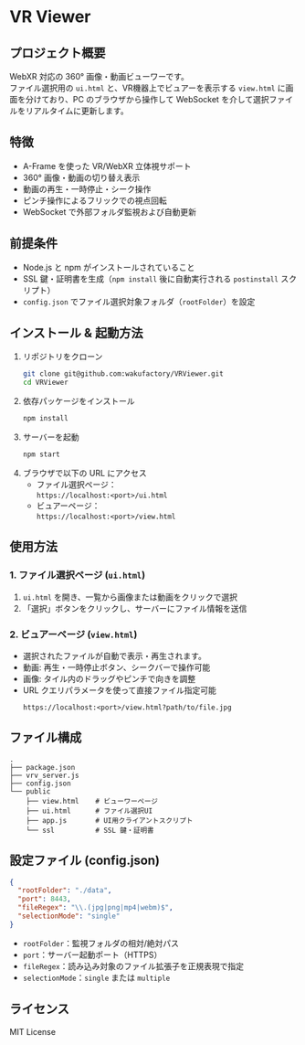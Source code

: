 # VR Viewer

## プロジェクト概要
WebXR 対応の 360° 画像・動画ビューワーです。  
ファイル選択用の `ui.html` と、VR機器上でビュアーを表示する `view.html` に画面を分けており、PC のブラウザから操作して WebSocket を介して選択ファイルをリアルタイムに更新します。

## 特徴
- A-Frame を使った VR/WebXR 立体視サポート  
- 360° 画像・動画の切り替え表示  
- 動画の再生・一時停止・シーク操作  
- ピンチ操作によるフリックでの視点回転  
- WebSocket で外部フォルダ監視および自動更新  

## 前提条件
- Node.js と npm がインストールされていること  
- SSL 鍵・証明書を生成（`npm install` 後に自動実行される `postinstall` スクリプト）  
- `config.json` でファイル選択対象フォルダ（`rootFolder`）を設定  

## インストール & 起動方法
1. リポジトリをクローン  
   ```bash
   git clone git@github.com:wakufactory/VRViewer.git
   cd VRViewer
   ```
2. 依存パッケージをインストール  
   ```bash
   npm install
   ```
3. サーバーを起動  
   ```bash
   npm start
   ```
4. ブラウザで以下の URL にアクセス  
   - ファイル選択ページ：  
     `https://localhost:<port>/ui.html`  
   - ビュアーページ：  
     `https://localhost:<port>/view.html`

## 使用方法
### 1. ファイル選択ページ (`ui.html`)
1. `ui.html` を開き、一覧から画像または動画をクリックで選択  
2. 「選択」ボタンをクリックし、サーバーにファイル情報を送信  

### 2. ビュアーページ (`view.html`)
- 選択されたファイルが自動で表示・再生されます。  
- 動画: 再生・一時停止ボタン、シークバーで操作可能  
- 画像: タイル内のドラッグやピンチで向きを調整  
- URL クエリパラメータを使って直接ファイル指定可能  
  ```
  https://localhost:<port>/view.html?path/to/file.jpg
  ```

## ファイル構成
```
.
├── package.json
├── vrv_server.js
├── config.json
└── public
    ├── view.html    # ビューワーページ
    ├── ui.html      # ファイル選択UI
    ├── app.js       # UI用クライアントスクリプト
    └── ssl          # SSL 鍵・証明書
```

## 設定ファイル (config.json)
```json
{
  "rootFolder": "./data",
  "port": 8443,
  "fileRegex": "\\.(jpg|png|mp4|webm)$",
  "selectionMode": "single"
}
```
- `rootFolder`：監視フォルダの相対/絶対パス  
- `port`：サーバー起動ポート（HTTPS）  
- `fileRegex`：読み込み対象のファイル拡張子を正規表現で指定  
- `selectionMode`：`single` または `multiple`  

## ライセンス
MIT License
